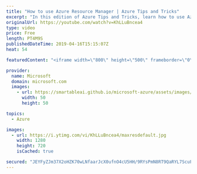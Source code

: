 ```yaml
---
title: "How to use Azure Resource Manager | Azure Tips and Tricks"
excerpt: "In this edition of Azure Tips and Tricks, learn how to use Azure Resource Manager templates to describe your infrastructure and deploy it.   For more tips and tricks, visit: http://azuredev.tips     Get started with 12 months of free services and $200 USD in credit. Create your free account today with"
originalUrl: https://youtube.com/watch?v=KhLLuBncea4
type: video
price: Free
length: PT4M9S
publishedDateTime: 2019-04-16T15:15:07Z
heat: 54

featuredContent: "<iframe width=\"800\" height=\"500\" frameborder=\"0\" src=\"https://www.youtube.com/embed/KhLLuBncea4\" allow=\"accelerometer; autoplay; encrypted-media; gyroscope; picture-in-picture\" allowfullscreen></iframe>"

provider:
  name: Microsoft
  domain: microsoft.com
  images:
    - url: https://smartableai.github.io/microsoft-azure/assets/images/organizations/microsoft.com-50x50.jpg
      width: 50
      height: 50

topics:
  - Azure

images:
  - url: https://i.ytimg.com/vi/KhLLuBncea4/maxresdefault.jpg
    width: 1280
    height: 720
    isCached: true

secured: "JEYFyZJm37X2oHZK70wLNfaarJcX0ufnO4cU5HH/9RYsPmN8RT9QaRYL7ScuFJ40mtzLv6RgBGeR5/4SpdKAqRt+M7syLtLA6CbWiwS79r6yhTDxWGbbBmG/R3qx/y03xl5+bR8AIqDf9nmJ8FsKocAT4e77GcDRZUtFwCqyH5LEtribXZ0xkKPUIMpbYRNU+lHTf1ouT0rfKF0QKG2Kds1pzBkET/EMJ6KeY6Mdhe4rSgUCCCKifl+aDWlG/aqmI70Mhkcgbdpu+ObtVLYlhVoYrvs/qfpsTxdme88a0njWk1L1jK/GQVxAnJGyILq2Q7pBq0gh9aGVv7EXy2rr3djo0X/b4V8vJWUM4pQZeyBtKTDwHBiJXCIlVVULWhZ/aHQ2oSRR91w/oPmsZKwX3bHgfXBixbLoLt8lCl6Dnrg=;Uu2GoyJuN2Ko0Tt5wHvrGw=="
---
```


